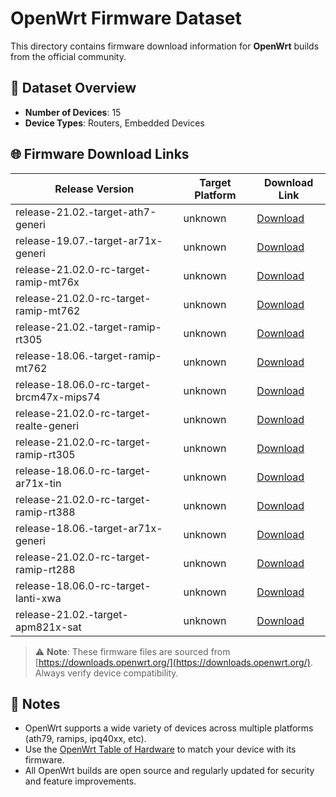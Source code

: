 # OpenWrt Firmware Dataset

This directory contains firmware download information for **OpenWrt** builds from the official community.

## 🔢 Dataset Overview

- **Number of Devices**: 15
- **Device Types**: Routers, Embedded Devices

## 🌐 Firmware Download Links

| Release Version | Target Platform | Download Link |
|------------------|------------------|---------------|
| release-21.02.-target-ath7-generi | unknown | [Download](https://downloads.openwrt.org/releases/21.02.0/targets/ath79/generic/openwrt-21.02.0-ath79-generic-tplink_tl-wr1043nd-v4-initramfs-kernel.bin) |
| release-19.07.-target-ar71x-generi | unknown | [Download](https://downloads.openwrt.org/releases/19.07.7/targets/ar71xx/generic/openwrt-19.07.7-ar71xx-generic-ew-balin-squashfs-sysupgrade.bin) |
| release-21.02.0-rc-target-ramip-mt76x | unknown | [Download](https://downloads.openwrt.org/releases/21.02.0-rc1/targets/ramips/mt76x8/openwrt-21.02.0-rc1-ramips-mt76x8-rakwireless_rak633-initramfs-kernel.bin) |
| release-21.02.0-rc-target-ramip-mt762 | unknown | [Download](https://downloads.openwrt.org/releases/21.02.0-rc1/targets/ramips/mt7621/openwrt-21.02.0-rc1-ramips-mt7621-buffalo_wsr-1166dhp-squashfs-sysupgrade.bin) |
| release-21.02.-target-ramip-rt305 | unknown | [Download](https://downloads.openwrt.org/releases/21.02.0/targets/ramips/rt305x/openwrt-21.02.0-ramips-rt305x-accton_wr6202-initramfs-kernel.bin) |
| release-18.06.-target-ramip-mt762 | unknown | [Download](https://downloads.openwrt.org/releases/18.06.7/targets/ramips/mt7621/openwrt-18.06.7-ramips-mt7621-zbt-we1326-squashfs-sysupgrade.bin) |
| release-18.06.0-rc-target-brcm47x-mips74 | unknown | [Download](https://downloads.openwrt.org/releases/18.06.0-rc2/targets/brcm47xx/mips74k/openwrt-18.06.0-rc2-brcm47xx-mips74k-asus-rt-n66w-squashfs.trx) |
| release-21.02.0-rc-target-realte-generi | unknown | [Download](https://downloads.openwrt.org/releases/21.02.0-rc1/targets/realtek/generic/openwrt-21.02.0-rc1-realtek-generic-zyxel_gs1900-8hp-v2-squashfs-sysupgrade.bin) |
| release-21.02.0-rc-target-ramip-rt305 | unknown | [Download](https://downloads.openwrt.org/releases/21.02.0-rc1/targets/ramips/rt305x/openwrt-21.02.0-rc1-ramips-rt305x-wansview_ncs601w-squashfs-sysupgrade.bin) |
| release-18.06.0-rc-target-ar71x-tin | unknown | [Download](https://downloads.openwrt.org/releases/18.06.0-rc2/targets/ar71xx/tiny/openwrt-18.06.0-rc2-ar71xx-tiny-tl-wr741nd-v1-squashfs-sysupgrade.bin) |
| release-21.02.0-rc-target-ramip-rt388 | unknown | [Download](https://downloads.openwrt.org/releases/21.02.0-rc1/targets/ramips/rt3883/openwrt-21.02.0-rc1-ramips-rt3883-trendnet_tew-692gr-squashfs-factory.bin) |
| release-18.06.-target-ar71x-generi | unknown | [Download](https://downloads.openwrt.org/releases/18.06.0/targets/ar71xx/generic/openwrt-18.06.0-ar71xx-generic-om5pac-squashfs-factory.bin) |
| release-21.02.0-rc-target-ramip-rt288 | unknown | [Download](https://downloads.openwrt.org/releases/21.02.0-rc1/targets/ramips/rt288x/openwrt-21.02.0-rc1-ramips-rt288x-belkin_f5d8235-v1-squashfs-sysupgrade.bin) |
| release-18.06.0-rc-target-lanti-xwa | unknown | [Download](https://downloads.openwrt.org/releases/18.06.0-rc2/targets/lantiq/xway/openwrt-18.06.0-rc2-lantiq-xway-buffalo_wbmr-hp-g300h-b-initramfs-kernel.bin) |
| release-21.02.-target-apm821x-sat | unknown | [Download](https://downloads.openwrt.org/releases/21.02.0/targets/apm821xx/sata/openwrt-21.02.0-apm821xx-sata-wd_mybooklive-initramfs-kernel.bin) |

> ⚠️ **Note**: These firmware files are sourced from [https://downloads.openwrt.org/](https://downloads.openwrt.org/). Always verify device compatibility.

## 📝 Notes

- OpenWrt supports a wide variety of devices across multiple platforms (ath79, ramips, ipq40xx, etc).
- Use the [OpenWrt Table of Hardware](https://openwrt.org/toh/start) to match your device with its firmware.
- All OpenWrt builds are open source and regularly updated for security and feature improvements.
